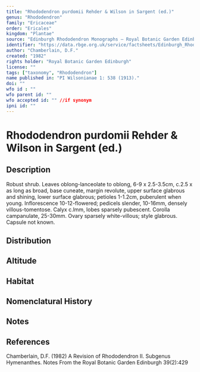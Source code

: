 ```yaml
---
title: "Rhododendron purdomii Rehder & Wilson in Sargent (ed.)"
genus: "Rhododendron"
family: "Ericaceae"
order: "Ericales"
kingdom: "Plantae"
source: "Edinburgh Rhododendron Monographs – Royal Botanic Garden Edinburgh"
identifier: "https://data.rbge.org.uk/service/factsheets/Edinburgh_Rhododendron_Monographs.xhtml"
author: "Chamberlain, D.F."
created: "1982"
rights holder: "Royal Botanic Garden Edinburgh"
license: ""
tags: ["taxonomy", "Rhododendron"]
name published in: "PI Wilsonianae 1: 538 (1913)."
doi: ""
wfo id : ""
wfo parent id: ""
wfo accepted id: "" //if synonym                      
ipni id: ""
---
```


                       

# Rhododendron purdomii Rehder & Wilson in Sargent (ed.)

## Description
Robust shrub. Leaves oblong-lanceolate to oblong, 6-9 x 2.5-3.5cm, c.2.5 x as long as broad, base cuneate, margin revolute, upper surface glabrous and shining, lower surface glabrous; petioles 1-1.2cm, puberulent when young. Inflorescence 10-12-flowered; pedicels slender, 10-16mm, densely villous-tomentose. Calyx c.lmm, lobes sparsely pubescent. Corolla campanulate, 25-30mm. Ovary sparsely white-villous; style glabrous. Capsule not known.

## Distribution


## Altitude


## Habitat


## Nomenclatural History

                       
## Notes


## References

Chamberlain, D.F. (1982) A Revision of Rhododendron II. Subgenus Hymenanthes. Notes From the Royal Botanic Garden Edinburgh 39(2):429
